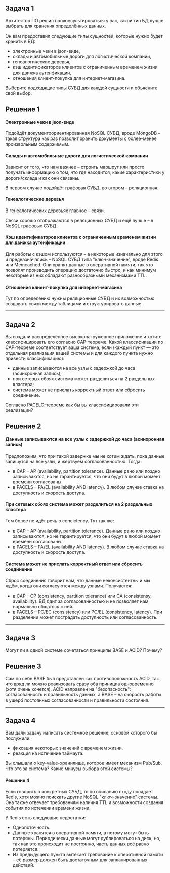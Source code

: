 ## Задача 1

Архитектор ПО решил проконсультироваться у вас, какой тип БД 
лучше выбрать для хранения определённых данных.

Он вам предоставил следующие типы сущностей, которые нужно будет хранить в БД:

- электронные чеки в json-виде,
- склады и автомобильные дороги для логистической компании,
- генеалогические деревья,
- кэш идентификаторов клиентов с ограниченным временем жизни для движка аутенфикации,
- отношения клиент-покупка для интернет-магазина.

Выберите подходящие типы СУБД для каждой сущности и объясните свой выбор.

## Решение 1

#### Электронные чеки в json-виде

Подойдёт документоориентированная NoSQL СУБД, вроде MongoDB – такая структура как раз позволит хранить документы с более-менее произвольным содержимым.

#### Склады и автомобильные дороги для логистической компании

Зависит от того, что нам важнее – строить маршрут или просто получать информацию о том, что где находится, какие характеристики у дороги/склада и как они связаны.

В первом случае подойдёт графовая СУБД, во втором – реляционная.

#### Генеалогические деревья

В генеалогических деревьях главное – связи.

Связи хорошо отображаются в реляционных СУБД и ещё лучше – в NoSQL графовых СУБД.

#### Кэш идентификаторов клиентов с ограниченным временем жизни для движка аутенфикации

Для работы с кэшом используются – а некоторые изначально для этого и предназначались – NoSQL СУБД типа "ключ-значение", вроде Redis или Memcached. Они хранят данные в оперативной памяти, так что позволят производить операцию достаточно быстро, и как минимум некоторые из них обладают разнообразными механизмами TTL.

#### Отношения клиент-покупка для интернет-магазина

Тут по определению нужны реляционные СУБД и их возможностью создавать связи между таблицами и структурировать данные.

---

## Задача 2

Вы создали распределённое высоконагруженное приложение и хотите классифицировать его согласно CAP-теореме. Какой классификации по CAP-теореме соответствует ваша система, если (каждый пункт — это отдельная реализация вашей системы и для каждого пункта нужно привести классификацию):

- данные записываются на все узлы с задержкой до часа (асинхронная запись);
- при сетевых сбоях система может разделиться на 2 раздельных кластера;
- система может не прислать корректный ответ или сбросить соединение.

Согласно PACELC-теореме как бы вы классифицировали эти реализации?

## Решение 2

#### Данные записываются на все узлы с задержкой до часа (асинхронная запись)

Предположим, что при такой задержке мы не хотим ждать, пока данные запишутся на все узлы, и жертвуем согласованностью. Тогда:

 * в CAP – AP (availability, partition tolerance). Данные рано или поздно записываются, но не гарантируется, что они будут в любой момент времени согласованы.
 * в PACELS – PA/EL (availability AND latency). В любом случае ставка на доступность и скорость доступа.

 #### При сетевых сбоях система может разделиться на 2 раздельных кластера

Тем более не идёт речь о concictency. Тут так же:

 * в CAP – AP (availability, partition tolerance). Данные рано или поздно записываются, но не гарантируется, что они будут в любой момент времени согласованы.
 * в PACELS – PA/EL (availability AND latency). В любом случае ставка на доступность и скорость доступа.

#### Система может не прислать корректный ответ или сбросить соединение

Сброс соединения говорит нам, что данные неконсистентны и мы ждём, когда они согласуются между узлами. Получается:

* в CAP – CP (consistency, partition tolerance) или CA (consistensy, availability). БД бдит за согласованностью и не позволяет нам нормально общаться с ней.
* в PACELS – PC/EC (consistency) или PС/EL (consistency, latency). При разделении может пострадать доступность или согласованность. 

---

## Задача 3

Могут ли в одной системе сочетаться принципы BASE и ACID? Почему?

## Решение 3

Сам по себе BASE был представлен как противоположность ACID, так что вряд ли можно реализовать сразу оба приницпа одновременно (хотя очень хочется). ACID направлен на "безопасность": согласованность и правильность данных, а BASE – на скорость работы в ущерб постоянных согласованности и правильности состояния.

---

## Задача 4

Вам дали задачу написать системное решение, основой которого бы послужили:

- фиксация некоторых значений с временем жизни,
- реакция на истечение таймаута.

Вы слышали о key-value-хранилище, которое имеет механизм Pub/Sub. 
Что это за система? Какие минусы выбора этой системы?

#### Решение 4

Если говорить о конкретных СУБД, то по описанию сходу попадает Redis, хотя можно поискать другие NoSQL "ключ-значение" системы. Она также отвечает требованиям наличия TTL и возможности создания события по истечении времени жизни.

У Redis есть следующие недостатки:

* Однопоточность.
* Данные хранятся в оперативной памяти, а потому могут быть потеряны. Периодически данные могут дублироваться на диск, но, так как это происходит не постоянно, часть данных всё равно потеряется.
* Из предыдущего пункта вытекает требование к оперативной памяти – её размер должен быть достаточным для запланированных действий.

